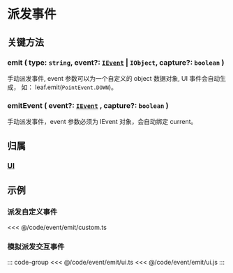 # 派发事件

## 关键方法

### emit ( type: `string`, event?: [`IEvent`](/api/interfaces/IEvent.md) | `IObject`, capture?: `boolean` )

手动派发事件, event 参数可以为一个自定义的 object 数据对象, UI 事件会自动生成， 如： leaf.emit(`PointEvent.DOWN`)。

### emitEvent ( event?: [`IEvent`](/api/interfaces/IEvent.md) , capture?: `boolean` )

手动派发事件，event 参数必须为 IEvent 对象，会自动绑定 current。

## 归属

### [UI](/reference/display/UI.md#深入事件)

## 示例

### 派发自定义事件

<<< @/code/event/emit/custom.ts

### 模拟派发交互事件

::: code-group
<<< @/code/event/emit/ui.ts
<<< @/code/event/emit/ui.js
:::

